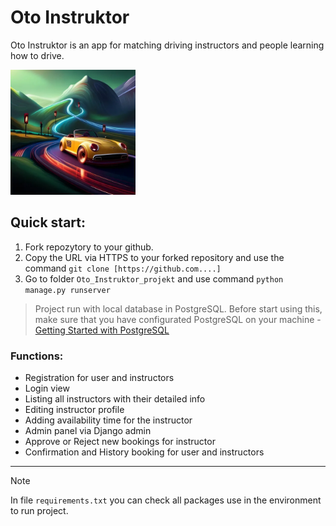 # Oto Instruktor
Oto Instruktor is an app for matching driving instructors and people learning how to drive.

<img src="https://github.com/TheRizzy/Oto_Instruktor/blob/main/Oto_Instruktor_project/static/logo.jpg?raw=true" alt="Oto Instruktor" width="200"/>

## Quick start:
1. Fork repozytory to your github.
2. Copy the URL via HTTPS to your forked repository and use the command `git clone [https://github.com....]`
4. Go to folder `Oto_Instruktor_projekt` and use command `python manage.py runserver`

> Project run with local database in PostgreSQL. Before start using this, make sure that you have configurated PostgreSQL on your machine - [Getting Started with PostgreSQL](https://www.postgresql.org/docs/current/tutorial-start.html)


### Functions:
* Registration for user and instructors
* Login view
* Listing all instructors with their detailed info
* Editing instructor profile
* Adding availability time for the instructor
* Admin panel via Django admin
* Approve or Reject new bookings for instructor
* Confirmation and History booking for user and instructors

***
> [!NOTE]
> In file `requirements.txt` you can check all packages use in the environment to run project.
